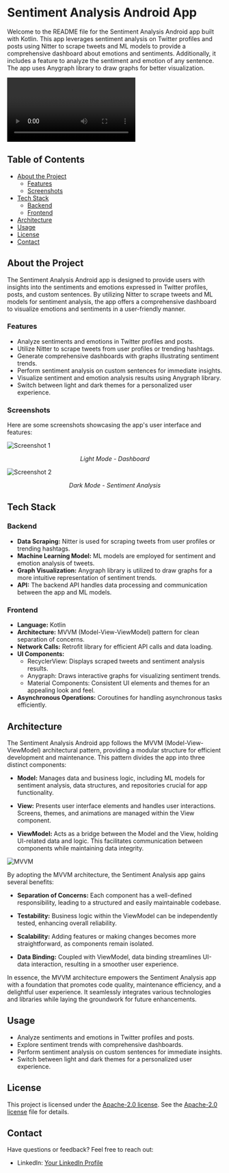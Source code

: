 # Sentiment Analysis Android App

Welcome to the README file for the Sentiment Analysis Android app built with Kotlin. This app leverages sentiment analysis on Twitter profiles and posts using Nitter to scrape tweets and ML models to provide a comprehensive dashboard about emotions and sentiments. Additionally, it includes a feature to analyze the sentiment and emotion of any sentence. The app uses Anygraph library to draw graphs for better visualization.

![Sentiment Analysis App Screenshots](https://github.com/yoksire/sentimentanalysis/blob/master/image/draftfeb%20(1).mp4)

## Table of Contents

- [About the Project](#about-the-project)
  - [Features](#features)
  - [Screenshots](#screenshots)
- [Tech Stack](#tech-stack)
  - [Backend](#backend)
  - [Frontend](#frontend)
- [Architecture](#architecture)
- [Usage](#usage)
- [License](#license)
- [Contact](#contact)

## About the Project

The Sentiment Analysis Android app is designed to provide users with insights into the sentiments and emotions expressed in Twitter profiles, posts, and custom sentences. By utilizing Nitter to scrape tweets and ML models for sentiment analysis, the app offers a comprehensive dashboard to visualize emotions and sentiments in a user-friendly manner.

### Features

- Analyze sentiments and emotions in Twitter profiles and posts.
- Utilize Nitter to scrape tweets from user profiles or trending hashtags.
- Generate comprehensive dashboards with graphs illustrating sentiment trends.
- Perform sentiment analysis on custom sentences for immediate insights.
- Visualize sentiment and emotion analysis results using Anygraph library.
- Switch between light and dark themes for a personalized user experience.

### Screenshots

Here are some screenshots showcasing the app's user interface and features:

![Screenshot 1](/Images/screenshot_light.jpg)
<p align="center"><i>Light Mode - Dashboard</i></p>

![Screenshot 2](/Images/screenshot_dark.jpg)
<p align="center"><i>Dark Mode - Sentiment Analysis</i></p>

## Tech Stack

### Backend

- **Data Scraping:** Nitter is used for scraping tweets from user profiles or trending hashtags.
- **Machine Learning Model:** ML models are employed for sentiment and emotion analysis of tweets.
- **Graph Visualization:** Anygraph library is utilized to draw graphs for a more intuitive representation of sentiment trends.
- **API:** The backend API handles data processing and communication between the app and ML models.

### Frontend

- **Language:** Kotlin
- **Architecture:** MVVM (Model-View-ViewModel) pattern for clean separation of concerns.
- **Network Calls:** Retrofit library for efficient API calls and data loading.
- **UI Components:** 
  - RecyclerView: Displays scraped tweets and sentiment analysis results.
  - Anygraph: Draws interactive graphs for visualizing sentiment trends.
  - Material Components: Consistent UI elements and themes for an appealing look and feel.
- **Asynchronous Operations:** Coroutines for handling asynchronous tasks efficiently.

## Architecture

The Sentiment Analysis Android app follows the MVVM (Model-View-ViewModel) architectural pattern, providing a modular structure for efficient development and maintenance. This pattern divides the app into three distinct components:

- **Model:** Manages data and business logic, including ML models for sentiment analysis, data structures, and repositories crucial for app functionality.

- **View:** Presents user interface elements and handles user interactions. Screens, themes, and animations are managed within the View component.

- **ViewModel:** Acts as a bridge between the Model and the View, holding UI-related data and logic. This facilitates communication between components while maintaining data integrity.
  
![MVVM](https://github.com/yourusername/yourrepository/blob/main/Images/viewmodel.png)

By adopting the MVVM architecture, the Sentiment Analysis app gains several benefits:

- **Separation of Concerns:** Each component has a well-defined responsibility, leading to a structured and easily maintainable codebase.

- **Testability:** Business logic within the ViewModel can be independently tested, enhancing overall reliability.

- **Scalability:** Adding features or making changes becomes more straightforward, as components remain isolated.

- **Data Binding:** Coupled with ViewModel, data binding streamlines UI-data interaction, resulting in a smoother user experience.

In essence, the MVVM architecture empowers the Sentiment Analysis app with a foundation that promotes code quality, maintenance efficiency, and a delightful user experience. It seamlessly integrates various technologies and libraries while laying the groundwork for future enhancements.

## Usage

- Analyze sentiments and emotions in Twitter profiles and posts.
- Explore sentiment trends with comprehensive dashboards.
- Perform sentiment analysis on custom sentences for immediate insights.
- Switch between light and dark themes for a personalized user experience.

## License

This project is licensed under the [Apache-2.0 license](https://github.com/yourusername/yourrepository/blob/main/LICENSE). See the [Apache-2.0 license](https://github.com/yourusername/yourrepository/blob/main/LICENSE) file for details.

## Contact

Have questions or feedback? Feel free to reach out:

- LinkedIn: [Your LinkedIn Profile](https://www.linkedin.com/in/LaudeKaLeader)

